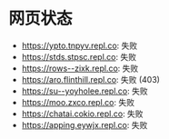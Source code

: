 # 网页状态
- https://ypto.tnpyv.repl.co: 失败
- https://stds.stpsc.repl.co: 失败
- https://rows--zixk.repl.co: 失败
- https://aro.flinthill.repl.co: 失败 (403)
- https://su--yoyholee.repl.co: 失败
- https://moo.zxco.repl.co: 失败
- https://chatai.cokio.repl.co: 失败
- https://apping.eywjx.repl.co: 失败
